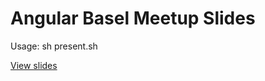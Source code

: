 # Angular Basel Meetup Slides

Usage:
sh present.sh

[View slides](https://wingsuitist.github.io/angular-basel-meetup/index.html)